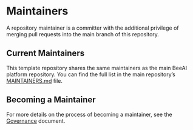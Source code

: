 # Maintainers

A repository maintainer is a committer with the additional privilege of merging pull requests into the main branch of this repository.

## Current Maintainers

This template repository shares the same maintainers as the main BeeAI platform repository. You can find the full list in the main repository’s [MAINTAINERS.md](https://github.com/i-am-bee/beeai/blob/main/MAINTAINERS.md) file.

## Becoming a Maintainer

For more details on the process of becoming a maintainer, see the [Governance](https://github.com/i-am-bee/community/blob/main/GOVERNANCE.md) document.
